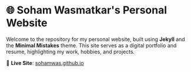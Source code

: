 # 🌐 Soham Wasmatkar's Personal Website

Welcome to the repository for my personal website, built using **Jekyll** and the **Minimal Mistakes** theme. This site serves as a digital portfolio and resume, highlighting my work, hobbies, and projects.

🔗 **Live Site**: [sohamwas.github.io](https://sohamwas.github.io)
